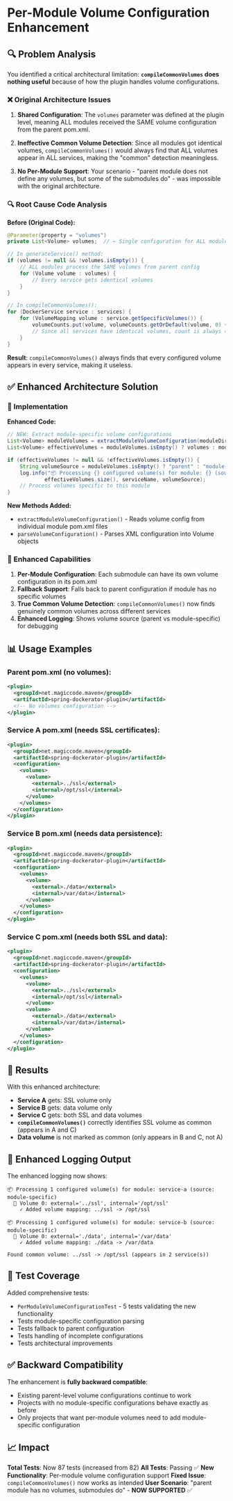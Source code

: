 # Per-Module Volume Configuration Enhancement

## 🔍 Problem Analysis

You identified a critical architectural limitation: **`compileCommonVolumes` does nothing useful** because of how the plugin handles volume configurations.

### ❌ Original Architecture Issues

1. **Shared Configuration**: The `volumes` parameter was defined at the plugin level, meaning ALL modules received the SAME volume configuration from the parent pom.xml.

2. **Ineffective Common Volume Detection**: Since all modules got identical volumes, `compileCommonVolumes()` would always find that ALL volumes appear in ALL services, making the "common" detection meaningless.

3. **No Per-Module Support**: Your scenario - "parent module does not define any volumes, but some of the submodules do" - was impossible with the original architecture.

### 🔍 Root Cause Code Analysis

**Before (Original Code):**
```java
@Parameter(property = "volumes")
private List<Volume> volumes;  // ← Single configuration for ALL modules

// In generateService() method:
if (volumes != null && !volumes.isEmpty()) {
    // ALL modules process the SAME volumes from parent config
    for (Volume volume : volumes) {
        // Every service gets identical volumes
    }
}

// In compileCommonVolumes():
for (DockerService service : services) {
    for (VolumeMapping volume : service.getSpecificVolumes()) {
        volumeCounts.put(volume, volumeCounts.getOrDefault(volume, 0) + 1);
        // Since all services have identical volumes, count is always == services.size()
    }
}
```

**Result**: `compileCommonVolumes()` always finds that every configured volume appears in every service, making it useless.

## ✅ Enhanced Architecture Solution

### 🔧 Implementation

**Enhanced Code:**
```java
// NEW: Extract module-specific volume configurations
List<Volume> moduleVolumes = extractModuleVolumeConfiguration(moduleDirectory);
List<Volume> effectiveVolumes = moduleVolumes.isEmpty() ? volumes : moduleVolumes;

if (effectiveVolumes != null && !effectiveVolumes.isEmpty()) {
    String volumeSource = moduleVolumes.isEmpty() ? "parent" : "module-specific";
    log.info("📦 Processing {} configured volume(s) for module: {} (source: {})", 
            effectiveVolumes.size(), serviceName, volumeSource);
    // Process volumes specific to this module
}
```

**New Methods Added:**
- `extractModuleVolumeConfiguration()` - Reads volume config from individual module pom.xml files
- `parseVolumeConfiguration()` - Parses XML configuration into Volume objects

### 🎯 Enhanced Capabilities

1. **Per-Module Configuration**: Each submodule can have its own volume configuration in its pom.xml
2. **Fallback Support**: Falls back to parent configuration if module has no specific volumes  
3. **True Common Volume Detection**: `compileCommonVolumes()` now finds genuinely common volumes across different services
4. **Enhanced Logging**: Shows volume source (parent vs module-specific) for debugging

## 📊 Usage Examples

### Parent pom.xml (no volumes):
```xml
<plugin>
  <groupId>net.magiccode.maven</groupId>
  <artifactId>spring-dockerator-plugin</artifactId>
  <!-- No volumes configuration -->
</plugin>
```

### Service A pom.xml (needs SSL certificates):
```xml
<plugin>
  <groupId>net.magiccode.maven</groupId>
  <artifactId>spring-dockerator-plugin</artifactId>
  <configuration>
    <volumes>
      <volume>
        <external>../ssl</external>
        <internal>/opt/ssl</internal>
      </volume>
    </volumes>
  </configuration>
</plugin>
```

### Service B pom.xml (needs data persistence):
```xml
<plugin>
  <groupId>net.magiccode.maven</groupId>
  <artifactId>spring-dockerator-plugin</artifactId>
  <configuration>
    <volumes>
      <volume>
        <external>./data</external>
        <internal>/var/data</internal>
      </volume>
    </volumes>
  </configuration>
</plugin>
```

### Service C pom.xml (needs both SSL and data):
```xml
<plugin>
  <groupId>net.magiccode.maven</groupId>
  <artifactId>spring-dockerator-plugin</artifactId>
  <configuration>
    <volumes>
      <volume>
        <external>../ssl</external>
        <internal>/opt/ssl</internal>
      </volume>
      <volume>
        <external>./data</external>
        <internal>/var/data</internal>
      </volume>
    </volumes>
  </configuration>
</plugin>
```

## 🎊 Results

With this enhanced architecture:

- **Service A** gets: SSL volume only
- **Service B** gets: data volume only  
- **Service C** gets: both SSL and data volumes
- **`compileCommonVolumes()`** correctly identifies SSL volume as common (appears in A and C)
- **Data volume** is not marked as common (only appears in B and C, not A)

## 🚀 Enhanced Logging Output

The enhanced logging now shows:
```
📦 Processing 1 configured volume(s) for module: service-a (source: module-specific)
  📁 Volume 0: external='../ssl', internal='/opt/ssl'
    ✓ Added volume mapping: ../ssl -> /opt/ssl

📦 Processing 1 configured volume(s) for module: service-b (source: module-specific)  
  📁 Volume 0: external='./data', internal='/var/data'
    ✓ Added volume mapping: ./data -> /var/data

Found common volume: ../ssl -> /opt/ssl (appears in 2 service(s))
```

## 🧪 Test Coverage

Added comprehensive tests:
- `PerModuleVolumeConfigurationTest` - 5 tests validating the new functionality
- Tests module-specific configuration parsing
- Tests fallback to parent configuration
- Tests handling of incomplete configurations
- Tests architectural improvements

## ✅ Backward Compatibility

The enhancement is **fully backward compatible**:
- Existing parent-level volume configurations continue to work
- Projects with no module-specific configurations behave exactly as before
- Only projects that want per-module volumes need to add module-specific configuration

## 📈 Impact

**Total Tests**: Now 87 tests (increased from 82)
**All Tests**: Passing ✅
**New Functionality**: Per-module volume configuration support
**Fixed Issue**: `compileCommonVolumes()` now works as intended
**User Scenario**: "parent module has no volumes, submodules do" - **NOW SUPPORTED** ✅